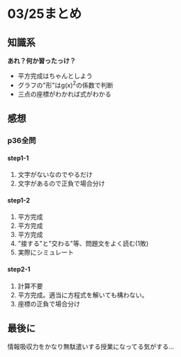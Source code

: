 # 03/25まとめ
## 知識系
**あれ？何か習ったっけ？**  
* 平方完成はちゃんとしよう
* グラフの"形"はg(x)<sup>2</sup>の係数で判断
* 三点の座標がわかれば式がわかる
## 感想
### p36全問
#### step1-1
1. 文字がないなのでやるだけ
2. 文字があるので正負で場合分け
#### step1-2
1. 平方完成
2. 平方完成
3. 平方完成
4. "接する"と"交わる"等、問題文をよく読む(1敗)
5. 実際にシミュレート
#### step2-1
1. 計算不要
2. 平方完成。適当に方程式を解いても構わない。
3. 座標の正負で場合分け
## 最後に
情報吸収力をかなり無駄遣いする授業になってる気がする...
